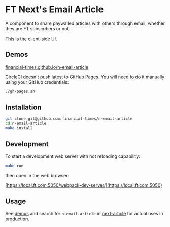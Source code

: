 # FT Next's Email Article

A component to share paywalled articles with others through email, whether they are FT subscribers or not.

This is the client-side UI.

## Demos

[financial-times.github.io/n-email-article](http://financial-times.github.io/n-email-article)

CircleCI doesn't push latest to GitHub Pages.  You will need to do it manually using your GitHub credentials:

```sh
./gh-pages.sh
```

## Installation

```sh
git clone git@github.com:financial-times/n-email-article
cd n-email-article
make install
```

## Development

To start a development web server with hot reloading capability:

```sh
make run
```

then open in the web browser:

[https://local.ft.com:5050/webpack-dev-server/](https://local.ft.com:5050)

## Usage

See [demos](./demos) and search for `n-email-article` in [next-article](https://github.com/financial-times/next-article) for actual uses in production.
